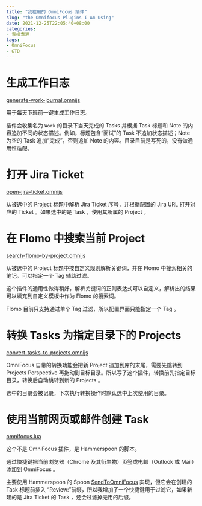 ```yaml
---
title: "我在用的 OmniFocus 插件"
slug: "the Omnifocus Plugins I Am Using"
date: 2021-12-25T22:05:40+08:00
categories:
- 青梅煮酒
tags:
- OmniFocus
- GTD
---
```

# 生成工作日志

[generate-work-journal.omnijs](https://github.com/xbot/omnifocus-plugins/blob/3db61166c7470d4fc7698c84852bac64cd330e2c/generate-work-journal.omnijs)

用于每天下班前一键生成工作日志。

插件会收集名为 `Work` 的目录下当天完成的 Tasks 并根据 Task 标题和 Note 的内容追加不同的状态描述。例如，标题包含“面试”的 Task 不追加状态描述；Note 为空的 Task 追加“完成”，否则追加 Note 的内容。目录目前是写死的，没有做通用性适配。

# 打开 Jira Ticket

[open-jira-ticket.omnijs](https://github.com/xbot/omnifocus-plugins/blob/3db61166c7470d4fc7698c84852bac64cd330e2c/open-jira-ticket.omnijs)

从被选中的 Project 标题中解析 Jira Ticket 序号，并根据配置的 Jira URL 打开对应的 Ticket 。如果选中的是 Task ，使用其所属的 Project 。

# 在 Flomo 中搜索当前 Project

[search-flomo-by-project.omnijs](https://github.com/xbot/omnifocus-plugins/blob/3db61166c7470d4fc7698c84852bac64cd330e2c/search-flomo-by-project.omnijs)

从被选中的 Project 标题中按自定义规则解析关键词，并在 Flomo 中搜索相关的笔记。可以指定一个 Tag 辅助过滤。

这个插件的通用性做得稍好，解析关键词的正则表达式可以自定义，解析出的结果可以填充到自定义模板中作为 Flomo 的搜索词。

Flomo 目前只支持通过单个 Tag 过滤，所以配置界面只能指定一个 Tag 。

# 转换 Tasks 为指定目录下的 Projects

[convert-tasks-to-projects.omnijs](https://github.com/xbot/omnifocus-plugins/blob/3db61166c7470d4fc7698c84852bac64cd330e2c/convert-tasks-to-projects.omnijs)

OmniFocus 自带的转换功能会把新 Project 追加到库的末尾，需要先跳转到 Projects Perspective 再拖动到目标目录。所以写了这个插件，转换前先指定目标目录，转换后自动跳转到新的 Projects 。

选中的目录会被记录，下次执行转换操作时默认选中上次使用的目录。

# 使用当前网页或邮件创建 Task

[omnifocus.lua](https://github.com/xbot/hammerspoon/blob/9a2abed9d9997e1f602cc34fb4381d235a2079d2/modules/omnifocus.lua)

这个不是 OmniFocus 插件，是 Hammerspoon 的脚本。

通过快捷键把当前浏览器（Chrome 及其衍生物）页签或电邮（Outlook 或 Mail）添加到 OmniFocus 。

主要使用 Hammerspoon 的 Spoon [SendToOmniFocus](https://www.hammerspoon.org/Spoons/SendToOmniFocus.html) 实现，但它会在创建的 Task 标题前插入 “Review:”前缀，所以我增加了一个快捷键用于过滤它，如果新建的是 Jira Ticket 的 Task ，还会过滤掉无用的后缀。
